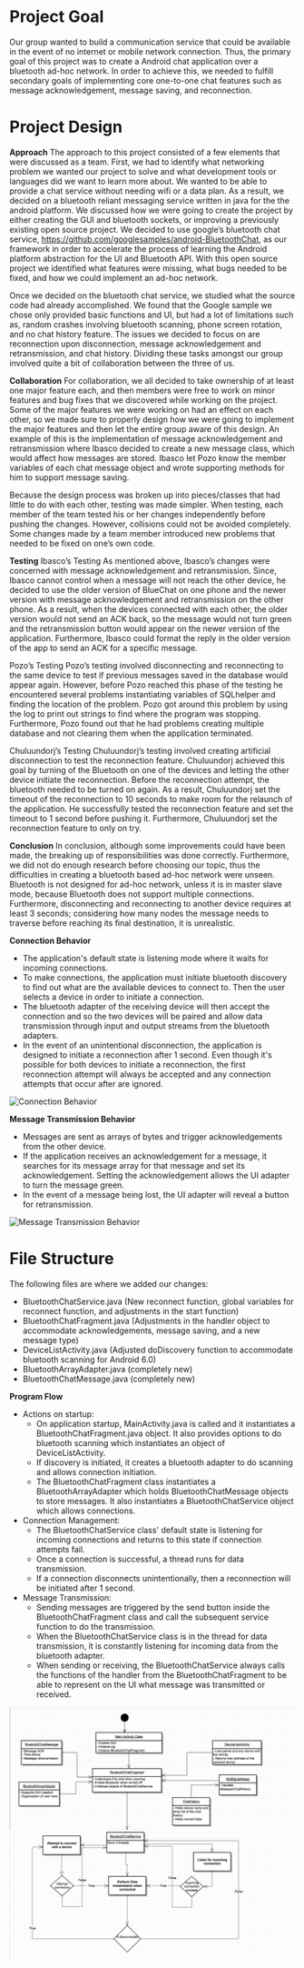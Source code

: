 # Project Goal
Our group wanted to build a communication service that could be available in the event of no internet or mobile network connection. Thus, the primary goal of this project was to create a Android chat application over a bluetooth ad-hoc network. In order to achieve this, we needed to fulfill secondary goals of implementing core one-to-one chat features such as message acknowledgement, message saving, and reconnection.

# Project Design
**Approach**
The approach to this project consisted of a few elements that were discussed as a team.  First, we had to identify what networking problem we wanted our project to solve and what development tools or languages did we want to learn more about. We wanted to be able to provide a chat service without needing wifi or a data plan. As a result, we decided on a bluetooth reliant messaging service written in java for the the android platform.  We discussed how we were going to create the project by either creating the GUI and bluetooth sockets, or improving a previously existing open source project.  We decided to use google’s bluetooth chat service, https://github.com/googlesamples/android-BluetoothChat, as our framework in order to accelerate the process of learning the Android platform abstraction for the UI and Bluetooth API.  With this open source project we identified what features were missing, what bugs needed to be fixed, and how we could implement an ad-hoc network.

Once we decided on the bluetooth chat service, we studied what the source code had already accomplished.  We found that the Google sample we chose only provided basic functions and UI, but had a lot of limitations such as, random crashes involving bluetooth scanning, phone screen rotation, and no chat history feature. The issues we decided to focus on are reconnection upon disconnection, message acknowledgement  and retransmission, and chat history.  Dividing these tasks amongst our group involved quite a bit of collaboration between the three of us.

**Collaboration**
For collaboration, we all decided to take ownership of at least one major feature each, and then members were free to work on minor features and bug fixes that we discovered while working on the project. Some of the major features we were working on had an effect on each other, so we made sure to properly design how we were going to implement the major features and then let the entire group aware of this design. An example of this is the implementation of message acknowledgement and retransmission where Ibasco decided to create a new message class, which would affect how messages are stored. Ibasco let Pozo know the member variables of each chat message object and wrote supporting methods for him to support message saving.

Because the design process was broken up into pieces/classes that had little to do with each other, testing was made simpler. When testing, each member of the team tested his or her changes independently before pushing the changes. However, collisions could not be avoided completely. Some changes made by a team member introduced new problems that needed to be fixed  on one’s own code.

**Testing**
Ibasco’s Testing
As mentioned above, Ibasco’s changes were concerned with message acknowledgement and retransmission. Since, Ibasco cannot control when a message will not reach the other device, he decided to use the older version of BlueChat on one phone and the newer version with message acknowledgement and retransmission on the other phone. As a result, when the devices connected with each other, the older version would not send an ACK back, so the message would not turn green and the retransmission button would appear on the newer version of the application. Furthermore, Ibasco could format the reply in the older version of the app to send an ACK for a specific message.

Pozo’s Testing
Pozo’s testing involved disconnecting and reconnecting to the same device to test if previous messages saved in the database would appear again. However, before Pozo reached this phase of the testing he encountered several problems instantiating variables of SQLhelper and finding the location of the problem. Pozo got around this problem by using the log to print out strings to find where the program was stopping. Furthermore, Pozo found out that he had problems creating multiple database and not clearing them when the application terminated.

Chuluundorj’s Testing
Chuluundorj’s testing involved creating artificial disconnection to test the reconnection feature. Chuluundorj achieved this goal by turning of the Bluetooth on one of the devices and letting the other device initiate the reconnection. Before the reconnection attempt, the bluetooth needed to be turned on again. As a result, Chuluundorj set the timeout of the reconnection to 10 seconds to make room for the relaunch of the application. He successfully tested the reconnection feature and set the timeout to 1 second before pushing it. Furthermore, Chuluundorj set the reconnection feature to only on try.

**Conclusion**
In conclusion, although some improvements could have been made, the breaking up of responsibilities was done correctly. Furthermore, we did not do enough research before choosing our topic, thus the difficulties in creating a bluetooth based ad-hoc network were unseen. Bluetooth is not designed for ad-hoc network, unless it is in master slave mode, because Bluetooth does not support multiple connections. Furthermore, disconnecting and reconnecting to another device requires at least 3 seconds; considering how many nodes the message needs to traverse before reaching its final destination, it is unrealistic.

**Connection Behavior**
 - The application's default state is listening mode where it waits for incoming connections.
 - To make connections, the application must initiate bluetooth discovery to find out what are the available devices to connect to. Then the user selects a device in order to initiate a connection.
 - The bluetooth adapter of the receiving device will then accept the connection and so the two devices will be paired and allow data transmission through input and output streams from the bluetooth adapters.
 - In the event of an unintentional disconnection, the application is designed to initiate a reconnection after 1 second. Even though it's possible for both devices to initiate a reconnection, the first reconnection attempt will always be accepted and any connection attempts that occur after are ignored.

 <img src="diagrams/Connections.png" alt="Connection Behavior"/>

**Message Transmission Behavior**
 - Messages are sent as arrays of bytes and trigger acknowledgements from the other device.
 - If the application receives an acknowledgement for a message, it searches for its message array for that message and set its acknowledgement. Setting the acknowledgement allows the UI adapter to turn the message green.
 - In the event of a message being lost, the UI adapter will reveal a button for retransmission.
<img src="diagrams/msgAck.png" alt="Message Transmission Behavior"/>

# File Structure
The following files are where we added our changes:
 - BluetoothChatService.java (New reconnect function, global variables for reconnect function, and adjustments in the start function)
 - BluetoothChatFragment.java (Adjustments in the handler object to accommodate acknowledgements, message saving, and a new message type)
 - DeviceListActivity.java (Adjusted doDiscovery function to accommodate bluetooth scanning for Android 6.0)
 - BluetoothArrayAdapter.java (completely new)
 - BluetoothChatMessage.java (completely new)

**Program Flow**
 - Actions on startup:
    - On application startup, MainActivity.java is called and it instantiates a BluetoothChatFragment.java object. It also provides options to do bluetooth scanning which instantiates an object of DeviceListActivity.
    - If discovery is initiated, it creates a bluetooth adapter to do scanning and allows connection initiation.
    - The BluetoothChatFragment class instantiates a BluetoothArrayAdapter which holds BluetoothChatMessage objects to store messages. It also instantiates a BluetoothChatService object which allows connections.
 - Connection Management:
    - The BluetoothChatService class' default state is listening for incoming connections and returns to this state if connection attempts fail.
    - Once a connection is successful, a thread runs for data transmission.
    - If a connection disconnects unintentionally, then a reconnection will be initiated after 1 second.
 - Message Transmission:
    - Sending messages are triggered by the send button inside the BluetoothChatFragment class and call the subsequent service function to do the transmission.
    - When the BluetoothChatService class is in the thread for data transmission, it is constantly listening for incoming data from the bluetooth adapter.
    - When sending or receiving, the BluetoothChatService always calls the functions of the handler from the BluetoothChatFragment to be able to represent on the UI what message was transmitted or received.
<img src="diagrams/uml1.png" alt="UML Diagram Part 1"/>
<img src="diagrams/uml2.png" alt="UML Diagram Part 2"/>